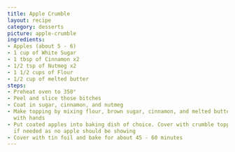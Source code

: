 ```yaml
---
title: Apple Crumble
layout: recipe
category: desserts
picture: apple-crumble
ingredients:
- Apples (about 5 - 6)
- 1 cup of White Sugar
- 1 tbsp of Cinnamon x2
- 1/2 tsp of Nutmeg x2
- 1 1/2 cups of Flour
- 1/2 cup of melted butter
steps:
- Preheat oven to 350°
- Peel and slice those bitches
- Coat in sugar, cinnamon, and nutmeg
- Make topping by mixing flour, brown sugar, cinnamon, and melted butter. crumbing
  with hands
- Put coated apples into baking dish of choice. Cover with crumble topping, make more
  if needed as no apple should be showing
- Cover with tin foil and bake for about 45 - 60 minutes
---
```

